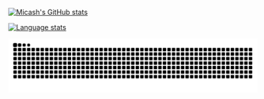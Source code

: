 
<!--
**micash545/micash545** is a ✨ _special_ ✨ repository because its `README.md` (this file) appears on your GitHub profile.

Here are some ideas to get you started:

- 🔭 I’m currently working on ...
- 🌱 I’m currently learning ...
- 👯 I’m looking to collaborate on ...
- 🤔 I’m looking for help with ...
- 💬 Ask me about ...
- 📫 How to reach me: ...
- 😄 Pronouns: ...
- ⚡ Fun fact: ...
-->
[![Micash's GitHub stats](https://github-readme-stats-alpha-woad-43.vercel.app/api?username=micash545&theme=radical)](https://bit.ly/3MUKCBd)

[![Language stats](https://github-readme-stats-alpha-woad-43.vercel.app/api/top-langs/?username=anuraghazra&layout=compact)](https://bit.ly/3MUKCBd)

<picture>
  <source media="(prefers-color-scheme: dark)" srcset="https://raw.githubusercontent.com/micash545/micash545/snake/github-contribution-grid-snake-dark.svg" />
  <source media="(prefers-color-scheme: light)" srcset="https://raw.githubusercontent.com/micash545/micash545/snake/github-contribution-grid-snake.svg" />
  <img alt="github-snake" src="https://raw.githubusercontent.com/micash545/micash545/snake/github-contribution-grid-snake.svg" />
</picture>
